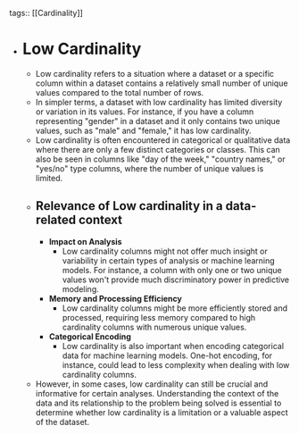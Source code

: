tags:: [[Cardinality]]

- # Low Cardinality
	- Low cardinality refers to a situation where a dataset or a specific column within a dataset contains a relatively small number of unique values compared to the total number of rows.
	- In simpler terms, a dataset with low cardinality has limited diversity or variation in its values. For instance, if you have a column representing "gender" in a dataset and it only contains two unique values, such as "male" and "female," it has low cardinality.
	- Low cardinality is often encountered in categorical or qualitative data where there are only a few distinct categories or classes. This can also be seen in columns like "day of the week," "country names," or "yes/no" type columns, where the number of unique values is limited.
	- ## Relevance of Low cardinality in a data-related context
		- **Impact on Analysis**
			- Low cardinality columns might not offer much insight or variability in certain types of analysis or machine learning models. For instance, a column with only one or two unique values won't provide much discriminatory power in predictive modeling.
		- **Memory and Processing Efficiency**
			- Low cardinality columns might be more efficiently stored and processed, requiring less memory compared to high cardinality columns with numerous unique values.
		- **Categorical Encoding**
			- Low cardinality is also important when encoding categorical data for machine learning models. One-hot encoding, for instance, could lead to less complexity when dealing with low cardinality columns.
	- However, in some cases, low cardinality can still be crucial and informative for certain analyses. Understanding the context of the data and its relationship to the problem being solved is essential to determine whether low cardinality is a limitation or a valuable aspect of the dataset.
